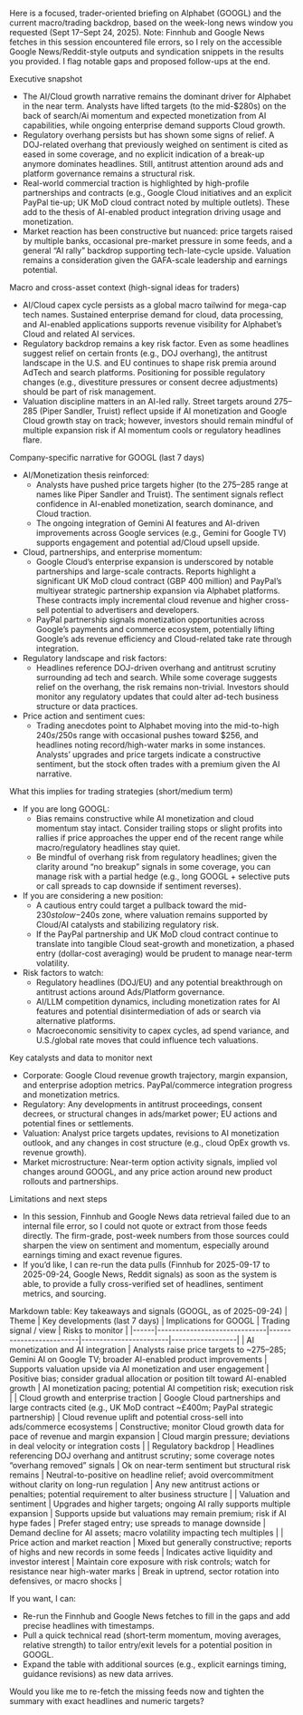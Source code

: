 Here is a focused, trader-oriented briefing on Alphabet (GOOGL) and the current macro/trading backdrop, based on the week-long news window you requested (Sept 17–Sept 24, 2025). Note: Finnhub and Google News fetches in this session encountered file errors, so I rely on the accessible Google News/Reddit-style outputs and syndication snippets in the results you provided. I flag notable gaps and proposed follow-ups at the end.

Executive snapshot
- The AI/Cloud growth narrative remains the dominant driver for Alphabet in the near term. Analysts have lifted targets (to the mid-$280s) on the back of search/Ai momentum and expected monetization from AI capabilities, while ongoing enterprise demand supports Cloud growth.
- Regulatory overhang persists but has shown some signs of relief. A DOJ-related overhang that previously weighed on sentiment is cited as eased in some coverage, and no explicit indication of a break-up anymore dominates headlines. Still, antitrust attention around ads and platform governance remains a structural risk.
- Real-world commercial traction is highlighted by high-profile partnerships and contracts (e.g., Google Cloud initiatives and an explicit PayPal tie-up; UK MoD cloud contract noted by multiple outlets). These add to the thesis of AI-enabled product integration driving usage and monetization.
- Market reaction has been constructive but nuanced: price targets raised by multiple banks, occasional pre-market pressure in some feeds, and a general “AI rally” backdrop supporting tech-late-cycle upside. Valuation remains a consideration given the GAFA-scale leadership and earnings potential.

Macro and cross-asset context (high-signal ideas for traders)
- AI/Cloud capex cycle persists as a global macro tailwind for mega-cap tech names. Sustained enterprise demand for cloud, data processing, and AI-enabled applications supports revenue visibility for Alphabet’s Cloud and related AI services.
- Regulatory backdrop remains a key risk factor. Even as some headlines suggest relief on certain fronts (e.g., DOJ overhang), the antitrust landscape in the U.S. and EU continues to shape risk premia around AdTech and search platforms. Positioning for possible regulatory changes (e.g., divestiture pressures or consent decree adjustments) should be part of risk management.
- Valuation discipline matters in an AI-led rally. Street targets around $275–$285 (Piper Sandler, Truist) reflect upside if AI monetization and Google Cloud growth stay on track; however, investors should remain mindful of multiple expansion risk if AI momentum cools or regulatory headlines flare.

Company-specific narrative for GOOGL (last 7 days)
- AI/Monetization thesis reinforced:
  - Analysts have pushed price targets higher (to the $275–$285 range at names like Piper Sandler and Truist). The sentiment signals reflect confidence in AI-enabled monetization, search dominance, and Cloud traction.
  - The ongoing integration of Gemini AI features and AI-driven improvements across Google services (e.g., Gemini for Google TV) supports engagement and potential ad/Cloud upsell upside.
- Cloud, partnerships, and enterprise momentum:
  - Google Cloud’s enterprise expansion is underscored by notable partnerships and large-scale contracts. Reports highlight a significant UK MoD cloud contract (GBP 400 million) and PayPal’s multiyear strategic partnership expansion via Alphabet platforms. These contracts imply incremental cloud revenue and higher cross-sell potential to advertisers and developers.
  - PayPal partnership signals monetization opportunities across Google’s payments and commerce ecosystem, potentially lifting Google’s ads revenue efficiency and Cloud-related take rate through integration.
- Regulatory landscape and risk factors:
  - Headlines reference DOJ-driven overhang and antitrust scrutiny surrounding ad tech and search. While some coverage suggests relief on the overhang, the risk remains non-trivial. Investors should monitor any regulatory updates that could alter ad-tech business structure or data practices.
- Price action and sentiment cues:
  - Trading anecdotes point to Alphabet moving into the mid-to-high $240s/$250s range with occasional pushes toward $256, and headlines noting record/high-water marks in some instances. Analysts’ upgrades and price targets indicate a constructive sentiment, but the stock often trades with a premium given the AI narrative.

What this implies for trading strategies (short/medium term)
- If you are long GOOGL:
  - Bias remains constructive while AI monetization and cloud momentum stay intact. Consider trailing stops or slight profits into rallies if price approaches the upper end of the recent range while macro/regulatory headlines stay quiet.
  - Be mindful of overhang risk from regulatory headlines; given the clarity around “no breakup” signals in some coverage, you can manage risk with a partial hedge (e.g., long GOOGL + selective puts or call spreads to cap downside if sentiment reverses).
- If you are considering a new position:
  - A cautious entry could target a pullback toward the mid-$230s to low-$240s zone, where valuation remains supported by Cloud/AI catalysts and stabilizing regulatory risk.
  - If the PayPal partnership and UK MoD cloud contract continue to translate into tangible Cloud seat-growth and monetization, a phased entry (dollar-cost averaging) would be prudent to manage near-term volatility.
- Risk factors to watch:
  - Regulatory headlines (DOJ/EU) and any potential breakthrough on antitrust actions around Ads/Platform governance.
  - AI/LLM competition dynamics, including monetization rates for AI features and potential disintermediation of ads or search via alternative platforms.
  - Macroeconomic sensitivity to capex cycles, ad spend variance, and U.S./global rate moves that could influence tech valuations.

Key catalysts and data to monitor next
- Corporate: Google Cloud revenue growth trajectory, margin expansion, and enterprise adoption metrics. PayPal/commerce integration progress and monetization metrics.
- Regulatory: Any developments in antitrust proceedings, consent decrees, or structural changes in ads/market power; EU actions and potential fines or settlements.
- Valuation: Analyst price targets updates, revisions to AI monetization outlook, and any changes in cost structure (e.g., cloud OpEx growth vs. revenue growth).
- Market microstructure: Near-term option activity signals, implied vol changes around GOOGL, and any price action around new product rollouts and partnerships.

Limitations and next steps
- In this session, Finnhub and Google News data retrieval failed due to an internal file error, so I could not quote or extract from those feeds directly. The firm-grade, post-week numbers from those sources could sharpen the view on sentiment and momentum, especially around earnings timing and exact revenue figures.
- If you’d like, I can re-run the data pulls (Finnhub for 2025-09-17 to 2025-09-24, Google News, Reddit signals) as soon as the system is able, to provide a fully cross-verified set of headlines, sentiment metrics, and sourcing.

Markdown table: Key takeaways and signals (GOOGL, as of 2025-09-24)
| Theme | Key developments (last 7 days) | Implications for GOOGL | Trading signal / view | Risks to monitor |
|------|------------------------------|-------------------------|------------------------|------------------|
| AI monetization and AI integration | Analysts raise price targets to ~$275–$285; Gemini AI on Google TV; broader AI-enabled product improvements | Supports valuation upside via AI monetization and user engagement | Positive bias; consider gradual allocation or position tilt toward AI-enabled growth | AI monetization pacing; potential AI competition risk; execution risk |
| Cloud growth and enterprise traction | Google Cloud partnerships and large contracts cited (e.g., UK MoD contract ~£400m; PayPal strategic partnership) | Cloud revenue uplift and potential cross-sell into ads/commerce ecosystems | Constructive; monitor Cloud growth data for pace of revenue and margin expansion | Cloud margin pressure; deviations in deal velocity or integration costs |
| Regulatory backdrop | Headlines referencing DOJ overhang and antitrust scrutiny; some coverage notes “overhang removed” signals | Ok on near-term sentiment but structural risk remains | Neutral-to-positive on headline relief; avoid overcommitment without clarity on long-run regulation | Any new antitrust actions or penalties; potential requirement to alter business structure |
| Valuation and sentiment | Upgrades and higher targets; ongoing AI rally supports multiple expansion | Supports upside but valuations may remain premium; risk if AI hype fades | Prefer staged entry; use spreads to manage downside | Demand decline for AI assets; macro volatility impacting tech multiples |
| Price action and market reaction | Mixed but generally constructive; reports of highs and new records in some feeds | Indicates active liquidity and investor interest | Maintain core exposure with risk controls; watch for resistance near high-water marks | Break in uptrend, sector rotation into defensives, or macro shocks |

If you want, I can:
- Re-run the Finnhub and Google News fetches to fill in the gaps and add precise headlines with timestamps.
- Pull a quick technical read (short-term momentum, moving averages, relative strength) to tailor entry/exit levels for a potential position in GOOGL.
- Expand the table with additional sources (e.g., explicit earnings timing, guidance revisions) as new data arrives.

Would you like me to re-fetch the missing feeds now and tighten the summary with exact headlines and numeric targets?